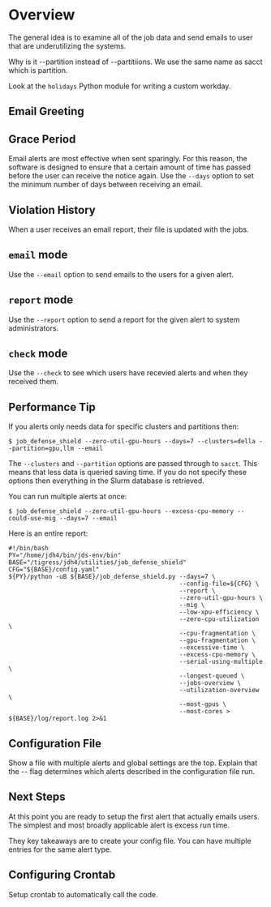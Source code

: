 # Overview

The general idea is to examine all of the job data and send emails to user that are
underutilizing the systems.

Why is it --partition instead of --partitiions. We use the same name as sacct
which is partition.

Look at the `holidays` Python module for writing a custom workday.

## Email Greeting

## Grace Period

Email alerts are most effective when sent sparingly. For this reason, the software is designed to
ensure that a certain amount of time has passed before the user can receive the notice again. Use
the `--days` option to set the minimum number of days between receiving an email.

## Violation History

When a user receives an email report, their file is updated with the jobs.

## `email` mode

Use the `--email` option to send emails to the users for a given alert.

## `report` mode

Use the `--report` option to send a report for the given alert to system administrators.

## `check` mode

Use the `--check` to see which users have recevied alerts and when they received them.

## Performance Tip

If you alerts only needs data for specific clusters and partitions then:

```
$ job_defense_shield --zero-util-gpu-hours --days=7 --clusters=della --partition=gpu,llm --email
```

The `--clusters` and `--partition` options are passed through to `sacct`. This means
that less data is queried saving time. If you do not specify these options then
everything in the Slurm database is retrieved.

You can run multiple alerts at once:

```
$ job_defense_shield --zero-util-gpu-hours --excess-cpu-memory --could-use-mig --days=7 --email
```

Here is an entire report:

```
#!/bin/bash
PY="/home/jdh4/bin/jds-env/bin"
BASE="/tigress/jdh4/utilities/job_defense_shield"
CFG="${BASE}/config.yaml"
${PY}/python -uB ${BASE}/job_defense_shield.py --days=7 \
                                               --config-file=${CFG} \
                                               --report \
                                               --zero-util-gpu-hours \
                                               --mig \
                                               --low-xpu-efficiency \
                                               --zero-cpu-utilization \
                                               --cpu-fragmentation \
                                               --gpu-fragmentation \
                                               --excessive-time \
                                               --excess-cpu-memory \
                                               --serial-using-multiple \
                                               --longest-queued \
                                               --jobs-overview \
                                               --utilization-overview \
                                               --most-gpus \
                                               --most-cores > ${BASE}/log/report.log 2>&1
```

## Configuration File

Show a file with multiple alerts and global settings are the top. Explain that the --<alert> flag determines which alerts described in the configuration file run.

## Next Steps

At this point you are ready to setup the first alert that actually emails users. The simplest and most broadly applicable alert is  excess run time.

They key takeaways are to create your config file. You can have multiple entries for the same alert type.

## Configuring Crontab

Setup crontab to automatically call the code.
